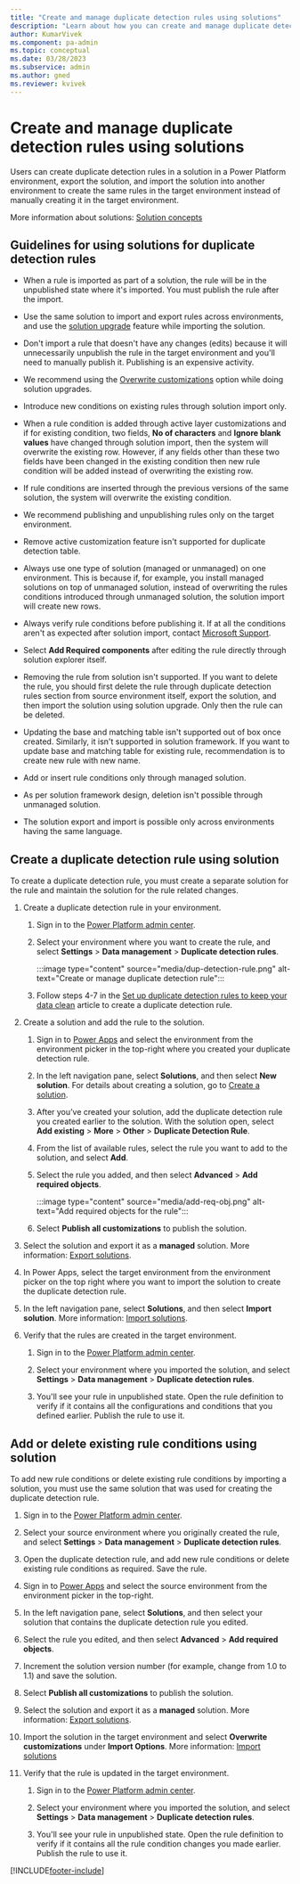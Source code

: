 ```yaml
---
title: "Create and manage duplicate detection rules using solutions"
description: "Learn about how you can create and manage duplicate detection rules using solutions."
author: KumarVivek
ms.component: pa-admin
ms.topic: conceptual
ms.date: 03/28/2023
ms.subservice: admin
ms.author: gned
ms.reviewer: kvivek
---
```

# Create and manage duplicate detection rules using solutions

Users can create duplicate detection rules in a solution in a Power Platform environment, export the solution, and import the solution into another environment to create the same rules in the target environment instead of manually creating it in the target environment.

More information about solutions: [Solution concepts](/power-platform/alm/solution-concepts-alm)

## Guidelines for using solutions for duplicate detection rules  

- When a rule is imported as part of a solution, the rule will be in the unpublished state where it's imported. You must publish the rule after the import.

- Use the same solution to import and export rules across environments, and use the [solution upgrade](/power-apps/maker/data-platform/update-solutions) feature while importing the solution.

- Don't import a rule that doesn't have any changes (edits) because it will unnecessarily unpublish the rule in the target environment and you'll need to manually publish it. Publishing is an expensive activity.

- We recommend using the [Overwrite customizations](/power-apps/maker/data-platform/update-solutions#overwrite-customizations-option) option while doing solution upgrades.

- Introduce new conditions on existing rules through solution import only.  

- When a rule condition is added through active layer customizations and if for existing condition, two fields, **No of characters** and **Ignore blank values** have changed through solution import, then the system will overwrite the existing row. However, if any fields other than these two fields have been changed in the existing condition then new rule condition will be added instead of overwriting the existing row.  

- If rule conditions are inserted through the previous versions of the same solution, the system will overwrite the existing condition.

- We recommend publishing and unpublishing rules only on the target environment.

- Remove active customization feature isn't supported for duplicate detection table.

- Always use one type of solution (managed or unmanaged) on one environment. This is because if, for example, you install managed solutions on top of unmanaged solution, instead of overwriting the rules conditions introduced through unmanaged solution, the solution import will create new rows.

- Always verify rule conditions before publishing it. If at all the conditions aren't as expected after solution import, contact [Microsoft Support](/power-platform/admin/get-help-support).

- Select **Add Required components** after editing the rule directly through solution explorer itself.

- Removing the rule from solution isn't supported. If you want to delete the rule, you should first delete the rule through duplicate detection rules section from source environment itself, export the solution, and then import the solution using solution upgrade. Only then the rule can be deleted.

- Updating the base and matching table isn't supported out of box once created. Similarly, it isn't supported in solution framework. If you want to update base and matching table for existing rule, recommendation is to create new rule with new name.

- Add or insert rule conditions only through managed solution.

- As per solution framework design, deletion isn't possible through unmanaged solution.

- The solution export and import is possible only across environments having the same language.

## Create a duplicate detection rule using solution

To create a duplicate detection rule, you must create a separate solution for the rule and maintain the solution for the rule related changes.

1. Create a duplicate detection rule in your environment.

    1. Sign in to the [Power Platform admin center](https://aka.ms/ppac).

    1. Select your environment where you want to create the rule, and select **Settings** > **Data management** > **Duplicate detection rules**.

        :::image type="content" source="media/dup-detection-rule.png" alt-text="Create or manage duplicate detection rule":::

    1. Follow steps 4-7 in the [Set up duplicate detection rules to keep your data clean](set-up-duplicate-detection-rules-keep-data-clean.md) article to create a duplicate detection rule.

1. Create a solution and add the rule to the solution.

    1. Sign in to [Power Apps](https://make.powerapps.com/) and select the environment from the environment picker in the top-right where you created your duplicate detection rule.

    1. In the left navigation pane, select **Solutions**, and then select **New solution**. For details about creating a solution, go to [Create a solution](/power-apps/maker/data-platform/create-solution).

    1. After you’ve created your solution, add the duplicate detection rule you created earlier to the solution. With the solution open, select **Add existing** > **More** > **Other** > **Duplicate Detection Rule**.

    1. From the list of available rules, select the rule you want to add to the solution, and select **Add**.

    1. Select the rule you added, and then select **Advanced** > **Add required objects**.

        :::image type="content" source="media/add-req-obj.png" alt-text="Add required objects for the rule":::

    1. Select **Publish all customizations** to publish the solution.

1. Select the solution and export it as a **managed** solution. More information: [Export solutions](/power-apps/maker/data-platform/export-solutions).

1. In Power Apps, select the target environment from the environment picker on the top right where you want to import the solution to create the duplicate detection rule.

1. In the left navigation pane, select **Solutions**, and then select **Import solution**. More information: [Import solutions](/power-apps/maker/data-platform/import-update-export-solutions).

1. Verify that the rules are created in the target environment.

    1. Sign in to the [Power Platform admin center](https://aka.ms/ppac).

    1. Select your environment where you imported the solution, and select **Settings** > **Data management** > **Duplicate detection rules**.

    1. You'll see your rule in unpublished state. Open the rule definition to verify if it contains all the configurations and conditions that you defined earlier. Publish the rule to use it.

## Add or delete existing rule conditions using solution

To add new rule conditions or delete existing rule conditions by importing a solution, you must use the same solution that was used for creating the duplicate detection rule.

1. Sign in to the [Power Platform admin center](https://aka.ms/ppac).

1. Select your source environment where you originally created the rule, and select **Settings** > **Data management** > **Duplicate detection rules**.

1. Open the duplicate detection rule, and add new rule conditions or delete existing rule conditions as required. Save the rule.

1. Sign in to [Power Apps](https://make.powerapps.com/) and select the source environment from the environment picker in the top-right.

1. In the left navigation pane, select **Solutions**, and then select your solution that contains the duplicate detection rule you edited.

1. Select the rule you edited, and then select **Advanced** > **Add required objects**.

1. Increment the solution version number (for example, change from 1.0 to 1.1) and save the solution.

1. Select **Publish all customizations** to publish the solution.

1. Select the solution and export it as a **managed** solution. More information: [Export solutions](/power-apps/maker/data-platform/export-solutions).

1. Import the solution in the target environment and select **Overwrite customizations** under **Import Options**. More information: [Import solutions](/power-apps/maker/data-platform/import-update-export-solutions)

1. Verify that the rule is updated in the target environment.

    1. Sign in to the [Power Platform admin center](https://aka.ms/ppac).

    1. Select your environment where you imported the solution, and select **Settings** > **Data management** > **Duplicate detection rules**.

    1. You'll see your rule in unpublished state. Open the rule definition to verify if it contains all the rule condition changes you made earlier. Publish the rule to use it.

[!INCLUDE[footer-include](../includes/footer-banner.md)]
